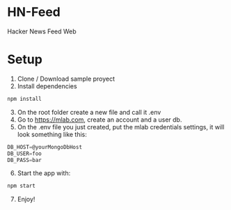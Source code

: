 # HN-Feed
Hacker News Feed Web 

# Setup

1) Clone / Download sample proyect
2) Install dependencies
```javascript
npm install
```
3) On the root folder create a new file and call it .env
4) Go to https://mlab.com, create an account and a user db.
5) On the .env file you just created, put the mlab credentials settings, it will look something like this:
```javascript
DB_HOST=@yourMongoDbHost
DB_USER=foo
DB_PASS=bar
```
6) Start the app with:
```javascript
npm start
```

7) Enjoy!
